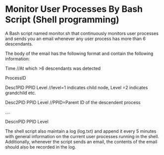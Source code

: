 # Monitor User Processes By Bash Script (Shell programming)


A Bash script named monitor.sh that continuously monitors user processes
and sends you an email whenever any user process has more than 6 descendants.

The body of the email has the following format and  contain the following information:

Time //At which >6 descendants was detected

ProcessID

Desc1PID PPID Level //level=1 indicates child node, Level =2 indicates grandchild etc.

Desc2PID PPID Level //PPID=Parent ID of the descendent process

….

DescnPID PPID Level


The shell script also maintain a log (log.txt) and append it every 5 minutes with
general information on the current user processes running in the shell. Additionally,
whenever the script sends an email, the contents of the email should also be recorded in
the log.
